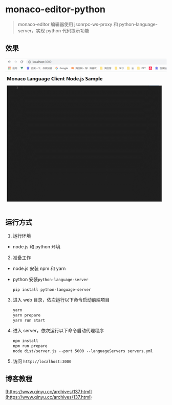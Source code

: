 # monaco-editor-python

> monaco-editor 编辑器使用 jsonrpc-ws-proxy 和 python-language-server，实现 python 代码提示功能

## 效果

![](demo.gif)

## 运行方式

1. 运行环境

- node.js 和 python 环境

2. 准备工作

- node.js 安装 npm 和 yarn
- python 安装`python-language-server`

  ```
  pip install python-language-server
  ```

3. 进入 web 目录，依次运行以下命令启动前端项目

   ```
   yarn
   yarn prepare
   yarn run start
   ```

4. 进入 server，依次运行以下命令启动代理程序

   ```
   npm install
   npm run prepare
   node dist/server.js --port 5000 --languageServers servers.yml
   ```

5. 访问 `http://localhost:3000`

## 博客教程

[https://www.qinyu.cc/archives/137.html](https://www.qinyu.cc/archives/137.html)
